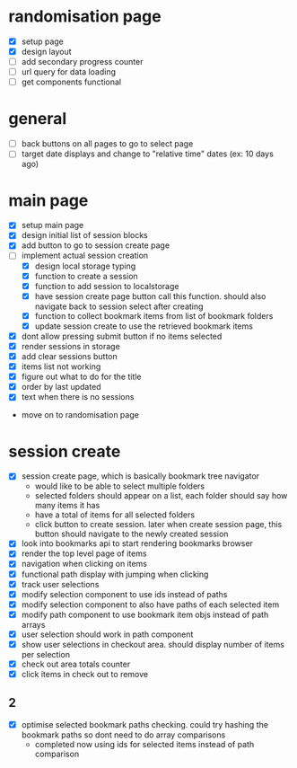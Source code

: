# randomisation page
- [x] setup page
- [x] design layout
- [ ] add secondary progress counter
- [ ] url query for data loading
- [ ] get components functional

# general
- [ ] back buttons on all pages to go to select page
- [ ] target date displays and change to "relative time" dates (ex: 10 days ago)

# main page
- [x] setup main page
- [x] design initial list of session blocks
- [x] add button to go to session create page
- [ ] implement actual session creation
    - [x] design local storage typing
    - [x] function to create a session
    - [x] function to add session to localstorage
    - [x] have session create page button call this function. should also navigate back to session select after creating
    - [x] function to collect bookmark items from list of bookmark folders
    - [x] update session create to use the retrieved bookmark items
- [x] dont allow pressing submit button if no items selected
- [x] render sessions in storage
- [x] add clear sessions button
- [x] items list not working
- [x] figure out what to do for the title
- [x] order by last updated
- [x] text when there is no sessions
- move on to randomisation page

# session create
- [x] session create page, which is basically bookmark tree navigator
    - would like to be able to select multiple folders
    - selected folders should appear on a list, each folder should say how many items it has
    - have a total of items for all selected folders
    - click button to create session. later when create session page, this button should navigate to the newly created session
- [x] look into bookmarks api to start rendering bookmarks browser
- [x] render the top level page of items
- [x] navigation when clicking on items
- [x] functional path display with jumping when clicking
- [x] track user selections
- [x] modify selection component to use ids instead of paths
- [x] modify selection component to also have paths of each selected item
- [x] modify path component to use bookmark item objs instead of path arrays
- [x] user selection should work in path component
- [x] show user selections in checkout area. should display number of items per selection
- [x] check out area totals counter
- [x] click items in check out to remove

## 2
- [x] optimise selected bookmark paths checking. could try hashing the bookmark paths so dont need to do array comparisons
    - completed now using ids for selected items instead of path comparison